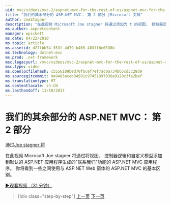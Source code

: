 ```yaml
---
uid: mvc/videos/mvc-2/aspnet-mvc-for-the-rest-of-us/aspnet-mvc-for-the-rest-of-us-part-2
title: "我们的其余部分的 ASP.NET MVC： 第 2 部分 |Microsoft 文档"
author: JoeStagner
description: "在此视频 Microsoft Joe stagner 将通过添加为 t 的视图、 控制器逻辑和自定义模型的基础的联系我们功能的 ASP.NET MVC 应用程序..."
ms.author: aspnetcontent
manager: wpickett
ms.date: 04/22/2010
ms.topic: article
ms.assetid: d27fbb54-353f-4d79-b465-403ff8e0538b
ms.technology: dotnet-mvc
ms.prod: .net-framework
msc.legacyurl: /mvc/videos/mvc-2/aspnet-mvc-for-the-rest-of-us/aspnet-mvc-for-the-rest-of-us-part-2
msc.type: video
ms.openlocfilehash: c5556109bed70fbcef7ef7ac0a734b65cd5c28d9
ms.sourcegitcommit: 9a9483aceb34591c97451997036a9120c3fe2baf
ms.translationtype: MT
ms.contentlocale: zh-CN
ms.lasthandoff: 11/10/2017
---
```

<a name="aspnet-mvc-for-the-rest-of-us-part-2"></a>我们的其余部分的 ASP.NET MVC： 第 2 部分
====================
通过[Joe stagner 将](https://github.com/JoeStagner)

在此视频 Microsoft Joe stagner 将通过将视图、 控制器逻辑和自定义模型添加到默认的 ASP.NET 应用程序生成的"联系我们"功能的 ASP.NET MVC 应用程序。 你将看到一些之间使用与 ASP.NET Web 窗体的 ASP.NET MVC 的基本区别。

[&#9654;观看视频 （31 分钟）](https://channel9.msdn.com/Blogs/ASP-NET-Site-Videos/aspnet-mvc-for-the-rest-of-us-part-2)

>[!div class="step-by-step"]
[上一页](aspnet-mvc-for-the-rest-of-us-part-1.md)
[下一页](aspnet-mvc-for-the-rest-of-us-part-3.md)
